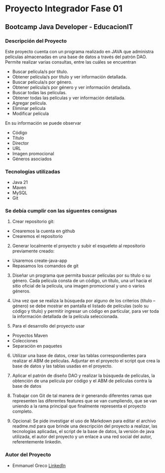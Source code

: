 
# Proyecto Integrador Fase 01
## Bootcamp Java Developer - EducacionIT

### Descripción del Proyecto
Este proyecto cuenta con un programa realizado en JAVA que administra películas almacenadas en una base de datos a través del patrón DAO. Permite realizar varias consultas, entre las cuáles se encuentran
- Buscar película/s por título.
- Obtener película/s por título y ver información detallada.
- Buscar película/s por género.
- Obtener película/s por género y ver información detallada.
- Buscar todas las películas.
- Obtener todas las películas y ver información detallada.
- Agregar película.
- Eliminar película
- Modificar película

En su información se puede observar
- Código
- Título
- Director
- URL
- Imagen promocional
- Géneros asociados

### Tecnologías utilizadas
- Java 21
- Maven
- MySQL
- Git

### Se debía cumplir con las siguentes consignas
1. Crear repositorio git:
- Crearemos la cuenta en github
- Crearemos el repositorio

2. Generar localmente el proyecto y subir el esqueleto al repositorio previamente creado:
- Usaremos create-java-app
- Repasamos los comandos de git

3. Diseñar un programa que permita buscar películas por su título o su género. Cada película consta de un código, un título, una url hacia el sitio oficial de la película, una imagen promocional y uno o varios géneros.

4. Una vez que se realiza la búsqueda por alguno de los criterios (título – género) se debe mostrar en pantalla el listado de películas (solo su código y titulo) y permitir ingresar un código en particular, para ver toda la información detallada de la película seleccionada.

5. Para el desarrollo del proyecto usar
- Proyectos Maven
- Colecciones
- Separación en paquetes

6. Utilizar una base de datos, crear las tablas correspondientes para realizar el ABM de películas. Adjuntar en el proyecto el script que crea la base de datos y las tablas usadas en el proyecto.

7. Aplicar el patrón de diseño DAO y realizar la búsqueda de películas, la obtención de una película por código y el ABM de películas contra la base de datos

8. Trabajar con Git de tal manera de ir generando diferentes ramas que representen las diferentes features que se van cumpliendo, que se van uniendo a la rama principal que finalmente representa el proyecto completo.

9. Opcional: Se pide investigar el uso de Markdown para editar el archivo readme.md para que brinde una descripción del proyecto a realizar, las tecnologías aplicadas, el script de la base de datos, la versión de java utilizada, el autor del proyecto y un enlace a una red social del autor, referentemente linkedin.

### Autor del Proyecto
- Emmanuel Greco [LinkedIn](https://www.linkedin.com/in/emmanuel-antonio-greco-689691b7/)